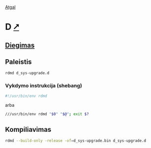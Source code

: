 [Atgal](./readme.md)

# D [&#x2B67;](https://dlang.org/)

## [Diegimas](../install/d_readme.md)

## Paleistis

```bash
rdmd d_sys-upgrade.d
```

### Vykdymo instrukcija (shebang)

```bash
#!/usr/bin/env rdmd
```

arba

```bash
///usr/bin/env rdmd "$0" "$@"; exit $?
```

## Kompiliavimas

```bash
rdmd --build-only -release -of=d_sys-upgrade.bin d_sys-upgrade.d
```
